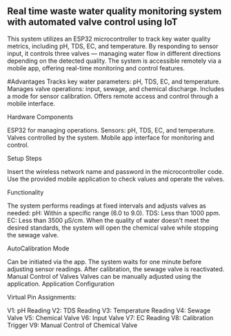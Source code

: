 ## Real time waste water quality monitoring system with automated valve control using IoT



This system utilizes an ESP32 microcontroller to track key water quality metrics, including pH, TDS, EC, and temperature. By responding to sensor input, it controls three valves — managing water flow in different directions depending on the detected quality. The system is accessible remotely via a mobile app, offering real-time monitoring and control features.

#Advantages
Tracks key water parameters: pH, TDS, EC, and temperature.
Manages valve operations: input, sewage, and chemical discharge.
Includes a mode for sensor calibration.
Offers remote access and control through a mobile interface.

Hardware Components


ESP32 for managing operations.
Sensors: pH, TDS, EC, and temperature.
Valves controlled by the system.
Mobile app interface for monitoring and control.

Setup Steps

Insert the wireless network name and password in the microcontroller code.
Use the provided mobile application to check values and operate the valves.

Functionality

The system performs readings at fixed intervals and adjusts valves as needed:
pH: Within a specific range (6.0 to 9.0).
TDS: Less than 1000 ppm.
EC: Less than 3500 µS/cm.
When the quality of water doesn't meet the desired standards, the system will open the chemical valve while stopping the sewage valve.

AutoCalibration Mode

Can be initiated via the app.
The system waits for one minute before adjusting sensor readings.
After calibration, the sewage valve is reactivated.
Manual Control of Valves
Valves can be manually adjusted using the application.
Application Configuration

Virtual Pin Assignments:

V1: pH Reading
V2: TDS Reading
V3: Temperature Reading
V4: Sewage Valve
V5: Chemical Valve
V6: Input Valve
V7: EC Reading
V8: Calibration Trigger
V9: Manual Control of Chemical Valve
